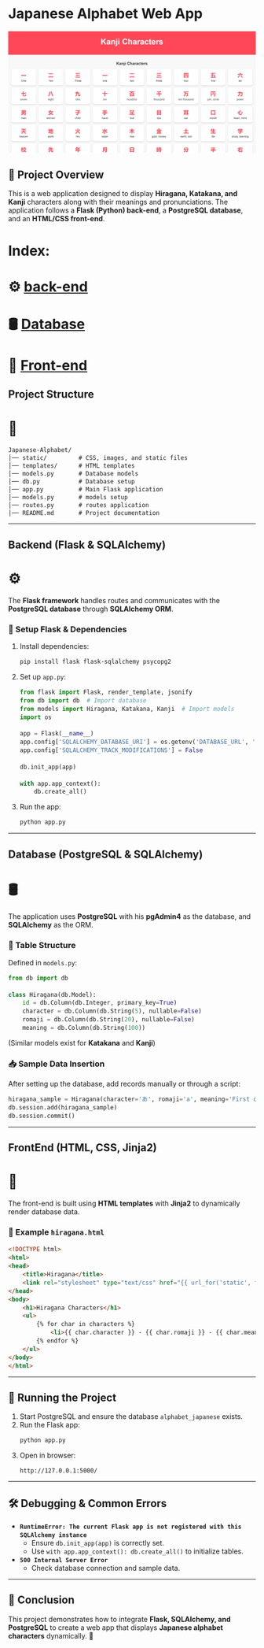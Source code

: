# Japanese Alphabet Web App
![Manga Gallery](static/images/kanji-screenshot.png)
## 📌 Project Overview
This is a web application designed to display **Hiragana, Katakana, and Kanji** characters along with their meanings and pronunciations. The application follows a **Flask (Python) back-end**, a **PostgreSQL database**, and an **HTML/CSS front-end**.

# Index:
# ⚙️ [back-end](#backend-flask--sqlalchemy)
# 🛢️  [Database](#database-postgresql--sqlalchemy)
# 🎨 [Front-end](#frontend-html-css-jinja2)

##  Project Structure
# 📂
```
Japanese-Alphabet/
│── static/         # CSS, images, and static files
│── templates/      # HTML templates
│── models.py       # Database models
│── db.py           # Database setup
│── app.py          # Main Flask application
│── models.py       # models setup
│── routes.py       # routes application
│── README.md       # Project documentation
```

---

## Backend (Flask & SQLAlchemy)
#  ⚙️
The **Flask framework** handles routes and communicates with the **PostgreSQL database** through **SQLAlchemy ORM**.

### 🔧 Setup Flask & Dependencies
1. Install dependencies:
   ```bash
   pip install flask flask-sqlalchemy psycopg2
   ```
2. Set up `app.py`:
   ```python
   from flask import Flask, render_template, jsonify
   from db import db  # Import database
   from models import Hiragana, Katakana, Kanji  # Import models
   import os

   app = Flask(__name__)
   app.config['SQLALCHEMY_DATABASE_URI'] = os.getenv('DATABASE_URL', 'postgresql://postgres:Toni2207@localhost/alphabet_japanese')
   app.config['SQLALCHEMY_TRACK_MODIFICATIONS'] = False

   db.init_app(app)
   
   with app.app_context():
       db.create_all()
   ```
3. Run the app:
   ```bash
   python app.py
   ```

---

##  Database (PostgreSQL & SQLAlchemy)
#   🛢️
The application uses **PostgreSQL** with his **pgAdmin4** as the database, and **SQLAlchemy** as the ORM.

### 📌 Table Structure
Defined in `models.py`:
```python
from db import db

class Hiragana(db.Model):
    id = db.Column(db.Integer, primary_key=True)
    character = db.Column(db.String(5), nullable=False)
    romaji = db.Column(db.String(20), nullable=False)
    meaning = db.Column(db.String(100))
```
(Similar models exist for **Katakana** and **Kanji**)

### 📥 Sample Data Insertion
After setting up the database, add records manually or through a script:
```python
hiragana_sample = Hiragana(character='あ', romaji='a', meaning='First character')
db.session.add(hiragana_sample)
db.session.commit()
```

---

##  FrontEnd (HTML, CSS, Jinja2)
#   🎨
The front-end is built using **HTML templates** with **Jinja2** to dynamically render database data.

### 📌 Example `hiragana.html`
```html
<!DOCTYPE html>
<html>
<head>
    <title>Hiragana</title>
    <link rel="stylesheet" type="text/css" href="{{ url_for('static', filename='style.css') }}">
</head>
<body>
    <h1>Hiragana Characters</h1>
    <ul>
        {% for char in characters %}
            <li>{{ char.character }} - {{ char.romaji }} - {{ char.meaning }}</li>
        {% endfor %}
    </ul>
</body>
</html>
```

---

## 🚀 Running the Project
1. Start PostgreSQL and ensure the database `alphabet_japanese` exists.
2. Run the Flask app:
   ```bash
   python app.py
   ```
3. Open in browser:
   ```
   http://127.0.0.1:5000/
   ```

---

## 🛠️ Debugging & Common Errors
- **`RuntimeError: The current Flask app is not registered with this SQLAlchemy instance`**
  - Ensure `db.init_app(app)` is correctly set.
  - Use `with app.app_context(): db.create_all()` to initialize tables.
- **`500 Internal Server Error`**
  - Check database connection and sample data.

---

## 📝 Conclusion
This project demonstrates how to integrate **Flask, SQLAlchemy, and PostgreSQL** to create a web app that displays **Japanese alphabet characters** dynamically. 🚀

